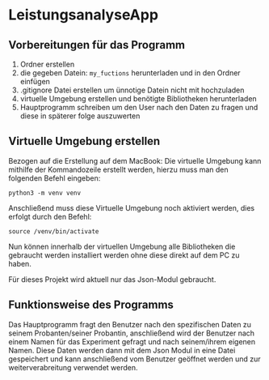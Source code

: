 # LeistungsanalyseApp

## Vorbereitungen für das Programm

1. Ordner erstellen
2. die gegeben Datein: ```my_fuctions``` herunterladen und in den Ordner einfügen
3. .gitignore Datei erstellen um ünnotige Datein nicht mit hochzuladen
4. virtuelle Umgebung erstellen und benötigte Bibliotheken herunterladen
5. Hauptprogramm schreiben um den User nach den Daten zu fragen und diese in späterer folge auszuwerten

## Virtuelle Umgebung erstellen
Bezogen auf die Erstellung auf dem MacBook:
Die virtuelle Umgebung kann mithilfe der Kommandozeile erstellt werden, hierzu muss man den folgenden Befehl eingeben:

```python3 -m venv venv```

Anschließend muss diese Virtuelle Umgebung noch aktiviert werden, dies erfolgt durch den Befehl:

```source /venv/bin/activate```

Nun können innerhalb der virtuellen Umgebung alle Bibliotheken die gebraucht werden installiert werden ohne diese direkt auf dem PC zu haben.

Für dieses Projekt wird aktuell nur das Json-Modul gebraucht.

## Funktionsweise des Programms 

Das Hauptprogramm fragt den Benutzer nach den spezifischen Daten zu seinem Probanten/seiner Probantin, anschließend wird der Benutzer nach einem Namen 
für das Experiment gefragt und nach seinem/ihrem eigenen Namen. Diese Daten werden dann mit dem Json Modul in eine Datei gespeichert und kann anschließend vom Benutzer geöffnet werden und zur weiterverabreitung verwendet werden.



